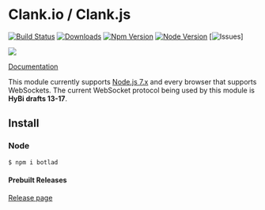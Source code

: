 # Clank.io / Clank.js
[![Build Status](https://secure.travis-ci.org/kalodis/botlad.png?branch=master)](https://imgur.com/a/x1jV8PU.png)
[![Downloads](https://img.shields.io/npm/dm/botlad.svg?style=flat)](https://www.npmjs.org/package/clank.js) 
[![Npm Version](https://img.shields.io/badge/NPM%20Version-v1.4.2-green.svg)](https://www.npmjs.com/package/clank)
[![Node Version](https://img.shields.io/badge/Node%20Version-%3E%3D7.10.1-red.svg)](https://www.npmjs.com/package/clank)
[![Issues](https://img.shields.io/github/issues/kalodis/clank.svg?style=flat)]

![](https://imgur.com/a/x1jV8PU.png)

[Documentation](https://github.com/kalodis/clank)

This module currently supports [Node.js 7.x](https://nodejs.org/en/download/) and every browser that supports WebSockets. The current WebSocket protocol being used by this module is **HyBi drafts 13-17**.

## Install

### Node

```bash
$ npm i botlad
```
#### Prebuilt Releases

[Release page](https://github.com/kalodis/clank/releases)


